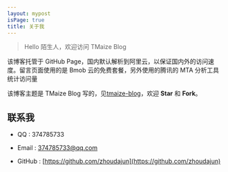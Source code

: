 ```yaml
---
layout: mypost
isPage: true
title: 关于我
---
```


> Hello 陌生人，欢迎访问 TMaize Blog

该博客托管于 GitHub Page，国内默认解析到阿里云，以保证国内外的访问速度。留言页面使用的是 Bmob 云的免费套餐，另外使用的腾讯的 MTA 分析工具统计访问量

该博客主题是 TMaize Blog 写的，见[tmaize-blog](https://github.com/TMaize/tmaize-blog)，欢迎 **Star** 和 **Fork**。


## 联系我

- QQ : 374785733

- Email : [374785733@qq.com](http://mail.qq.com/cgi-bin/qm_share?t=qm_mailme&email=YBQNAQkaBSAREU4DDw0)

- GitHub : [https://github.com/zhoudajun](https://github.com/zhoudajun)
